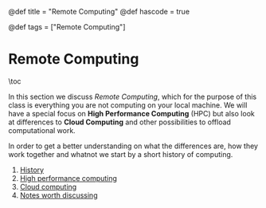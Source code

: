 @def title = "Remote Computing"
@def hascode = true

@def tags = ["Remote Computing"]

# Remote Computing
\toc

In this section we discuss _Remote Computing_, which for the purpose of this class is everything you are not computing on your local machine. 
We will have a special focus on **High Performance Computing** (HPC) but also look at differences to **Cloud Computing** and other possibilities to offload computational work. 

In order to get a better understanding on what the differences are, how they work together and whatnot we start by a short history of computing. 

1. [History](history/)
1. [High performance computing](hpc/)
1. [Cloud computing](cloud/)
1. [Notes worth discussing](notes/)

